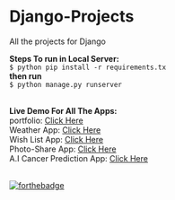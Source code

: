 # Django-Projects
All the projects for Django 

**Steps To run in Local Server:**<br>
``$ python pip install -r requirements.tx``<br>
**then run**<br>
``$ python manage.py runserver``<br><br>


**Live Demo For All The Apps:**<br>
portfolio: [Click Here](https://everydaycodings.herokuapp.com/)<br>
Weather App: [Click Here](https://django-projects1891.herokuapp.com/weather)<br>
Wish List App: [Click Here](https://django-projects1891.herokuapp.com/wishlist)<br>
Photo-Share App: [Click Here](https://django-projects1891.herokuapp.com/photoshare/)<br>
A.I Cancer Prediction App: [Click Here](https://django-projects1891.herokuapp.com/cancer/)<br><br>

[![forthebadge](https://forthebadge.com/images/badges/made-with-python.svg)](https://forthebadge.com)
